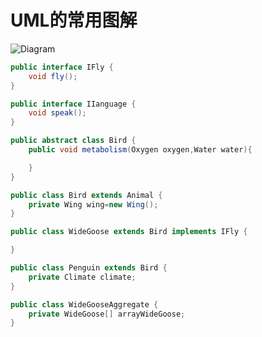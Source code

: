 # UML的常用图解
![Diagram](http://www.plantuml.com/plantuml/proxy?src=https://raw.githubusercontent.com/howardli/notes/master/UML/uml.puml)

```java
public interface IFly {
    void fly();
}

public interface IIanguage {
    void speak();
}

public abstract class Bird {
    public void metabolism(Oxygen oxygen,Water water){

    }
}

public class Bird extends Animal {
    private Wing wing=new Wing();
}

public class WideGoose extends Bird implements IFly {

}

public class Penguin extends Bird {
    private Climate climate;
}

public class WideGooseAggregate {
    private WideGoose[] arrayWideGoose;
}

```